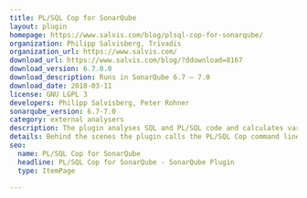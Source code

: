 ```yaml
---
title: PL/SQL Cop for SonarQube
layout: plugin
homepage: https://www.salvis.com/blog/plsql-cop-for-sonarqube/
organization: Philipp Salvisberg, Trivadis
organization_url: https://www.salvis.com/
download_url: https://www.salvis.com/blog/?ddownload=8167
download_version: 6.7.0.0
download_description: Runs in SonarQube 6.7 – 7.0
download_date: 2018-03-11
license: GNU LGPL 3
developers: Philipp Salvisberg, Peter Rohner
sonarqube_version: 6.7-7.0
category: external analysers
description: The plugin analyses SQL and PL/SQL code and calculates various metrics and checks the code for compliance of the Trivadis PL/SQL & SQL Coding Guidelines Version 2.0
details: Behind the scenes the plugin calls the PL/SQL Cop command line utility for the static code analysis.
seo: 
  name: PL/SQL Cop for SonarQube
  headline: PL/SQL Cop for SonarQube - SonarQube Plugin
  type: ItemPage

---
```

